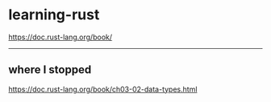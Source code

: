 # learning-rust

https://doc.rust-lang.org/book/


-------------------

## where I stopped

https://doc.rust-lang.org/book/ch03-02-data-types.html
